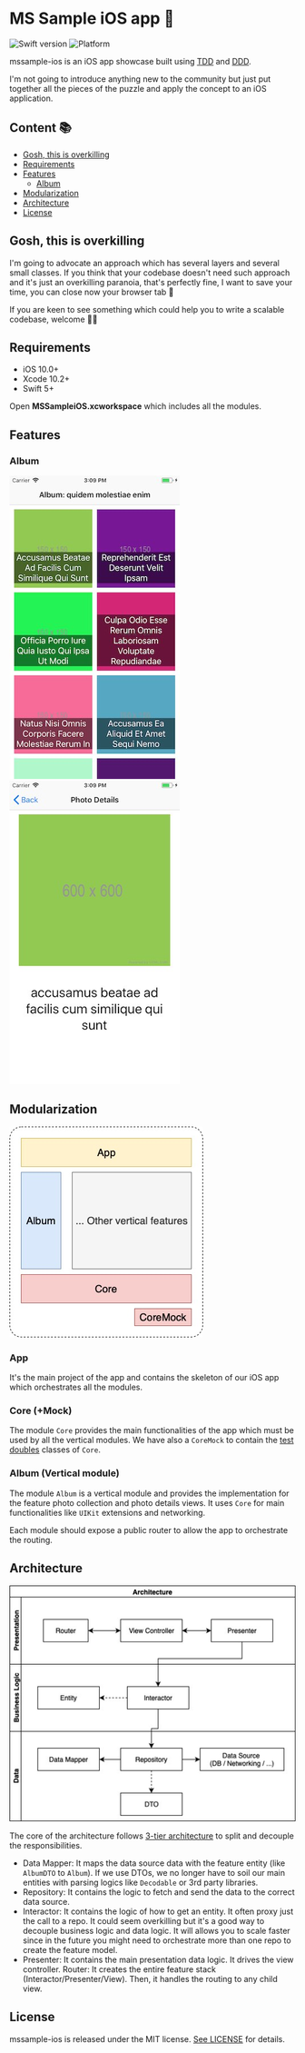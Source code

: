 # MS Sample iOS app 📱

![Swift version](https://img.shields.io/badge/Swift-5.0-F16D39.svg?style=flat)
![Platform](https://img.shields.io/badge/Platform-iOS-blue)

mssample-ios is an iOS app showcase built using [TDD](https://en.wikipedia.org/wiki/Test-driven_development) and [DDD](https://en.wikipedia.org/wiki/Domain-driven_design).

I'm not going to introduce anything new to the community but just put together all the pieces of the puzzle and apply the concept to an iOS application.

## Content 📚

* [Gosh, this is overkilling](#gosh-this-is-overkilling)
* [Requirements](#requirements)
* [Features](#features)
  * [Album](#album)
* [Modularization](#modularization)
* [Architecture](#architecture)
* [License](#license)

## Gosh, this is overkilling

I'm going to advocate an approach which has several layers and several small classes. If you think that your codebase doesn't need such approach and it's just an overkilling paranoia, that's perfectly fine, I want to save your time, you can close now your browser tab 🤕

If you are keen to see something which could help you to write a scalable codebase, welcome 🙌🏻


## Requirements

* iOS 10.0+
* Xcode 10.2+
* Swift 5+

Open **MSSampleiOS.xcworkspace** which includes all the modules.

## Features

### Album

![photo-collection](./.github/images/photo-collection-1.jpg)
![photo-details](./.github/images/photo-details-1.jpg)

## Modularization

![Modularization](./.github/images/Modularization-1.jpg)

### App

It's the main project of the app and contains the skeleton of our iOS app which orchestrates all the modules.

### Core (+Mock)

The module `Core` provides the main functionalities of the app which must be used by all the vertical modules.
We have also a `CoreMock` to contain the [test doubles](https://marcosantadev.com/test-doubles-swift/) classes of `Core`.

### Album (Vertical module)

The module `Album` is a vertical module and provides the implementation for the feature photo collection and photo details views. It uses `Core` for main functionalities like `UIKit` extensions and networking.

Each module should expose a public router to allow the app to orchestrate the routing.

## Architecture

![Architecture](./.github/images/architecture-1.jpg)

The core of the architecture follows [3-tier architecture](https://en.wikipedia.org/wiki/Multitier_architecture#Three-tier_architecture) to split and decouple the responsibilities.

* Data Mapper: It maps the data source data with the feature entity (like `AlbumDTO` to `Album`). If we use DTOs, we no longer have to soil our main entities with parsing logics like `Decodable` or 3rd party libraries.
* Repository: It contains the logic to fetch and send the data to the correct data source.
* Interactor: It contains the logic of how to get an entity. It often proxy just the call to a repo. It could seem overkilling but it's a good way to decouple business logic and data logic. It will allows you to scale faster since in the future you might need to orchestrate more than one repo to create the feature model.
* Presenter: It contains the main presentation data logic. It drives the view controller.
Router: It creates the entire feature stack (Interactor/Presenter/View). Then, it handles the routing to any child view.

## License

mssample-ios is released under the MIT license. [See LICENSE](LICENSE) for details.
